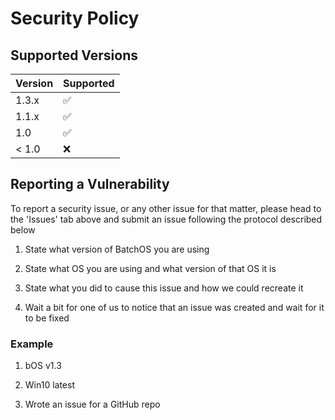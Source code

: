 # Security Policy

## Supported Versions

| Version | Supported          |
| ------- | ------------------ |
| 1.3.x   | :white_check_mark: |
| 1.1.x   | :white_check_mark: |
| 1.0     | :white_check_mark: |
| < 1.0   | :x:                |

## Reporting a Vulnerability

To report a security issue, or any other issue for that matter, please head to the 'Issues' tab above and submit an issue following the protocol described below

  1. State what version of BatchOS you are using

  2. State what OS you are using and what version of that OS it is

  3. State what you did to cause this issue and how we could recreate it

  4. Wait a bit for one of us to notice that an issue was created and wait for it to be fixed
  
  
  ### Example
  
  1. bOS v1.3
  
  2. Win10 latest
  
  3. Wrote an issue for a GitHub repo
